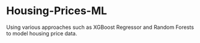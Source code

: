 # Housing-Prices-ML

Using various approaches such as XGBoost Regressor and Random Forests to model housing price data.
